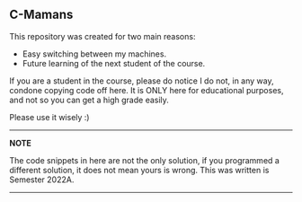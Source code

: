 ## C-Mamans

This repository was created for two main reasons:
+ Easy switching between my machines.
+ Future learning of the next student of the course.

If you are a student in the course, please do notice I do not, in any way, condone copying code off here. It is ONLY here for educational purposes, and not so you can get a high grade easily. 

Please use it wisely :)

---
**NOTE**

The code snippets in here are not the only solution, if you programmed a different solution, it does not mean yours is wrong.
This was written is Semester 2022A.

---
